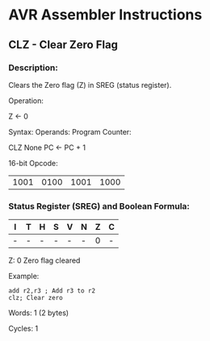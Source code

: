 AVR Assembler Instructions
==========================

CLZ - Clear Zero Flag
---------------------

### <a href="" id="N149B0"></a> Description:

Clears the Zero flag (Z) in SREG (status register).

Operation:

Z ← 0

Syntax: Operands: Program Counter:

CLZ None PC ← PC + 1

16-bit Opcode:

|      |      |      |      |
|------|------|------|------|
| 1001 | 0100 | 1001 | 1000 |

### <a href="" id="N149E3"></a> Status Register (SREG) and Boolean Formula:

| I   | T   | H   | S   | V   | N   | Z   | C   |
|-----|-----|-----|-----|-----|-----|-----|-----|
| -   | -   | -   | -   | -   | -   | 0   | -   |

Z: 0 Zero flag cleared

Example:

``` programlisting
add r2,r3 ; Add r3 to r2
clz; Clear zero
```

Words: 1 (2 bytes)

Cycles: 1
